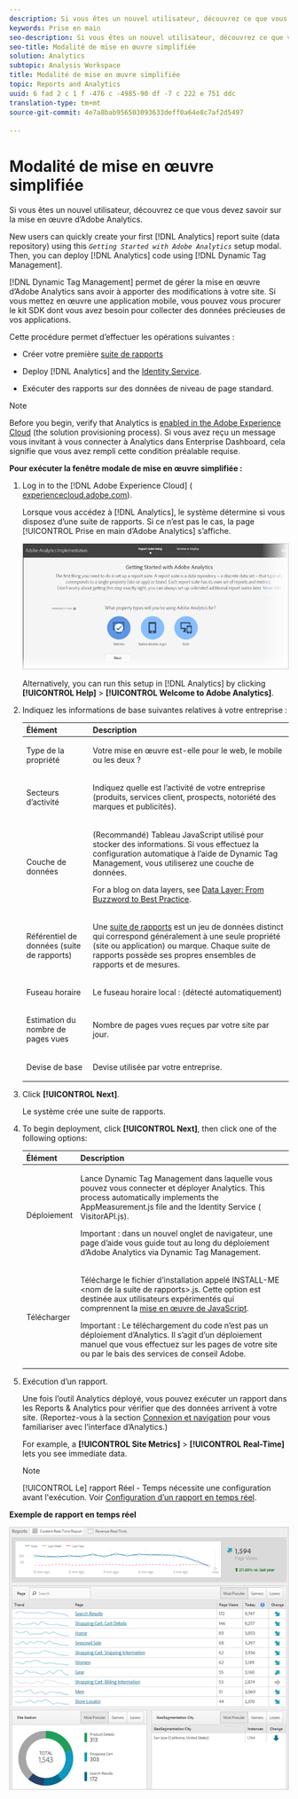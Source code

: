 ```yaml
---
description: Si vous êtes un nouvel utilisateur, découvrez ce que vous devez savoir sur la mise en œuvre d’Adobe Analytics.
keywords: Prise en main
seo-description: Si vous êtes un nouvel utilisateur, découvrez ce que vous devez savoir sur la mise en œuvre d’Adobe Analytics.
seo-title: Modalité de mise en œuvre simplifiée
solution: Analytics
subtopic: Analysis Workspace
title: Modalité de mise en œuvre simplifiée
topic: Reports and Analytics
uuid: 6 fad 2 c 1 f -476 c -4985-90 df -7 c 222 e 751 ddc
translation-type: tm+mt
source-git-commit: 4e7a8bab956503093633deff0a64e8c7af2d5497

---
```



# Modalité de mise en œuvre simplifiée

Si vous êtes un nouvel utilisateur, découvrez ce que vous devez savoir sur la mise en œuvre d’Adobe Analytics.

<!-- 

<p>https://activation.adobedtm.com/index.php?redirected=1 </p>

 -->

New users can quickly create your first [!DNL Analytics] report suite (data repository) using this *`Getting Started with Adobe Analytics`* setup modal. Then, you can deploy [!DNL Analytics] code using [!DNL Dynamic Tag Management].

[!DNL Dynamic Tag Management] permet de gérer la mise en œuvre d’Adobe Analytics sans avoir à apporter des modifications à votre site. Si vous mettez en œuvre une application mobile, vous pouvez vous procurer le kit SDK dont vous avez besoin pour collecter des données précieuses de vos applications.

Cette procédure permet d’effectuer les opérations suivantes :

* Créer votre première   [suite de rapports](https://marketing.adobe.com/resources/help/en_US/analytics/getting-started/report-suites.html)
* Deploy [!DNL Analytics] and the [Identity Service](https://marketing.adobe.com/resources/help/en_US/mcvid/).

* Exécuter des rapports sur des données de niveau de page standard.

>[!NOTE]
>
>Before you begin, verify that Analytics is [enabled in the Adobe Experience Cloud](https://marketing.adobe.com/resources/help/en_US/mcloud/core_services.html) (the solution provisioning process). Si vous avez reçu un message vous invitant à vous connecter à Analytics dans Enterprise Dashboard, cela signifie que vous avez rempli cette condition préalable requise.

**Pour exécuter la fenêtre modale de mise en œuvre simplifiée :**

1. Log in to the [!DNL Adobe Experience Cloud] ( [experiencecloud.adobe.com](https://experiencecloud.adobe.com)).

   Lorsque vous accédez à [!DNL Analytics], le système détermine si vous disposez d’une suite de rapports. Si ce n’est pas le cas, la page [!UICONTROL Prise en main d’Adobe Analytics] s’affiche.

   ![](assets/analytics-implementation-rs-wizard.png)

   Alternatively, you can run this setup in [!DNL Analytics] by clicking **[!UICONTROL Help]** &gt; **[!UICONTROL Welcome to Adobe Analytics]**.

1. Indiquez les informations de base suivantes relatives à votre entreprise : 

   <table id="table_1741878A1B284CB78D297D531DC703D6"> 
     <thead> 
      <tr> 
       <th colname="col1" class="entry"> Élément </th> 
       <th colname="col2" class="entry"> Description </th> 
      </tr> 
     </thead>
     <tbody> 
      <tr> 
       <td colname="col1"> <p>Type de la propriété </p> </td> 
       <td colname="col2"> <p>Votre mise en œuvre est-elle pour le web, le mobile ou les deux ? </p> </td> 
      </tr> 
      <tr> 
       <td colname="col1"> <p>Secteurs d’activité </p> </td> 
       <td colname="col2"> <p>Indiquez quelle est l’activité de votre entreprise (produits, services client, prospects, notoriété des marques et publicités). </p> </td> 
      </tr> 
      <tr> 
       <td colname="col1"> <p>Couche de données </p> </td> 
       <td colname="col2"> <p>(Recommandé) Tableau JavaScript utilisé pour stocker des informations. Si vous effectuez la configuration automatique à l’aide de Dynamic Tag Management, vous utiliserez une couche de données. </p> <p>For a blog on data layers, see <a href="https://blogs.adobe.com/digitalmarketing/analytics/data-layers-buzzword-best-practice/" format="http" scope="external"> Data Layer: From Buzzword to Best Practice</a>. </p> </td> 
      </tr> 
      <tr> 
       <td colname="col1"> <p>Référentiel de données (suite de rapports) </p> </td> 
       <td colname="col2"> <p> Une <a href="https://marketing.adobe.com/resources/help/en_US/analytics/getting-started/report-suites.html" format="html" scope="external">suite de rapports</a> est un jeu de données distinct qui correspond généralement à une seule propriété (site ou application) ou marque. Chaque suite de rapports possède ses propres ensembles de rapports et de mesures. </p> </td> 
      </tr> 
      <tr> 
       <td colname="col1"> <p>Fuseau horaire </p> </td> 
       <td colname="col2"> <p>Le fuseau horaire local : (détecté automatiquement) </p> </td> 
      </tr> 
      <tr> 
       <td colname="col1"> <p>Estimation du nombre de pages vues </p> </td> 
       <td colname="col2"> <p>Nombre de pages vues reçues par votre site par jour. </p> </td> 
      </tr> 
      <tr> 
       <td colname="col1"> <p>Devise de base </p> </td> 
       <td colname="col2"> <p>Devise utilisée par votre entreprise. </p> </td> 
      </tr> 
     </tbody> 
    </table>

1. Click **[!UICONTROL Next]**.

   Le système crée une suite de rapports.

1. To begin deployment, click **[!UICONTROL Next]**, then click one of the following options:

   <table id="table_71C7F7B9677346CD8D5130519D32464B"> 
     <thead> 
      <tr> 
       <th colname="col1" class="entry"> Élément </th> 
       <th colname="col2" class="entry"> Description </th> 
      </tr> 
     </thead>
     <tbody> 
      <tr> 
       <td colname="col1"> <p>Déploiement </p> </td> 
       <td colname="col2"> <p> Lance <span class="keyword">Dynamic Tag Management</span> dans laquelle vous pouvez vous connecter et déployer Analytics. This process automatically implements the <span class="filepath"> AppMeasurement.js</span> file and the Identity Service (<span class="filepath"> VisitorAPI.js</span>). </p> <p> <p>Important : dans un nouvel onglet de navigateur, une page d’aide vous guide tout au long du déploiement d’<span class="keyword">Adobe Analytics</span> via Dynamic Tag Management. </p> </p> </td> 
      </tr> 
      <tr> 
       <td colname="col1"> <p>Télécharger </p> </td> 
       <td colname="col2"> <p> Télécharge le fichier d’installation appelé <span class="filepath">INSTALL-ME &lt;nom de la suite de rapports&gt;.js</span>. Cette option est destinée aux utilisateurs expérimentés qui comprennent la <a href="https://marketing.adobe.com/resources/help/en_US/sc/implement/js_implementation.html" format="html" scope="external">mise en œuvre de JavaScript</a>. </p> <p> <p>Important : Le téléchargement du code n’est pas un déploiement d’<span class="keyword">Analytics</span>. Il s’agit d’un déploiement manuel que vous effectuez sur les pages de votre site ou par le bais des services de conseil Adobe. </p> </p> </td> 
      </tr> 
     </tbody> 
    </table>

1. Exécution d’un rapport.

   Une fois l’outil Analytics déployé, vous pouvez exécuter un rapport dans les Reports &amp; Analytics pour vérifier que des données arrivent à votre site. (Reportez-vous à la section   [Connexion et navigation](https://marketing.adobe.com/resources/help/en_US/analytics/getting-started/analytics-navigation.html) pour vous familiariser avec l’interface d’Analytics.)

   For example, a **[!UICONTROL Site Metrics]** &gt; **[!UICONTROL Real-Time]** lets you see immediate data.

   >[!NOTE]
   >
   >[!UICONTROL Le] rapport Réel - Temps nécessite une configuration avant l'exécution. Voir [Configuration d’un rapport en temps réel](https://marketing.adobe.com/resources/help/en_US/reference/t_realtime_admin.html).

**Exemple de rapport en temps réel**

![](assets/real-time-report.png)
